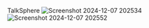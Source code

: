 TalkSphere
![Screenshot 2024-12-07 202534](https://github.com/user-attachments/assets/be670bd0-03c8-4344-a27c-ce2e200c4c81)
![Screenshot 2024-12-07 202552](https://github.com/user-attachments/assets/9d4bbd86-67bf-48f5-a197-8c8839c81ae6)
